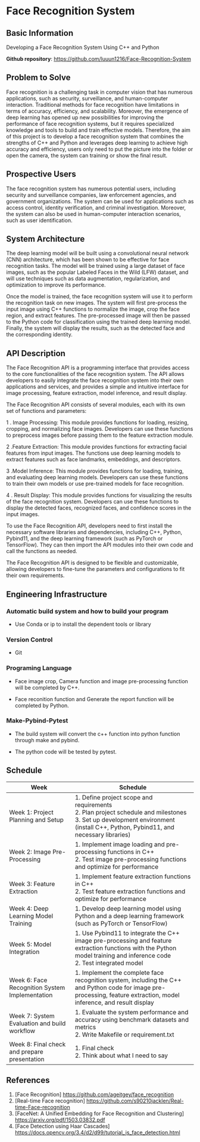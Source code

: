 Face Recognition System
===========================
## Basic Information
Developing a Face Recognition System Using C++ and Python

**Github repository**: https://github.com/luuun1216/Face-Recognition-System

## Problem to Solve

Face recognition is a challenging task in computer vision that has numerous applications, such as security, surveillance, and human-computer interaction. Traditional methods for face recognition have limitations in terms of accuracy, efficiency, and scalability. Moreover, the emergence of deep learning has opened up new possibilities for improving the performance of face recognition systems, but it requires specialized knowledge and tools to build and train effective models. Therefore, the aim of this project is to develop a face recognition system that combines the strengths of C++ and Python and leverages deep learning to achieve high accuracy and efficiency, users only need to put the picture into the folder or open the camera, the system can training or show the final result.

## Prospective Users

The face recognition system has numerous potential users, including security and surveillance companies, law enforcement agencies, and government organizations. The system can be used for applications such as access control, identity verification, and criminal investigation. Moreover, the system can also be used in human-computer interaction scenarios, such as user identification. 

## System Architecture
The deep learning model will be built using a convolutional neural network (CNN) architecture, which has been shown to be effective for face recognition tasks. The model will be trained using a large dataset of face images, such as the popular Labeled Faces in the Wild (LFW) dataset, and will use techniques such as data augmentation, regularization, and optimization to improve its performance.

Once the model is trained, the face recognition system will use it to perform the recognition task on new images. The system will first pre-process the input image using C++ functions to normalize the image, crop the face region, and extract features. The pre-processed image will then be passed to the Python code for classification using the trained deep learning model. Finally, the system will display the results, such as the detected face and the corresponding identity.


## API Description
The Face Recognition API is a programming interface that provides access to the core functionalities of the face recognition system. The API allows developers to easily integrate the face recognition system into their own applications and services, and provides a simple and intuitive interface for image processing, feature extraction, model inference, and result display.

The Face Recognition API consists of several modules, each with its own set of functions and parameters:

1 . Image Processing: This module provides functions for loading, resizing, cropping, and normalizing face images. Developers can use these functions to preprocess images before passing them to the feature extraction module.

2 .Feature Extraction: This module provides functions for extracting facial features from input images. The functions use deep learning models to extract features such as face landmarks, embeddings, and descriptors.

3 .Model Inference: This module provides functions for loading, training, and evaluating deep learning models. Developers can use these functions to train their own models or use pre-trained models for face recognition.

4 . Result Display: This module provides functions for visualizing the results of the face recognition system. Developers can use these functions to display the detected faces, recognized faces, and confidence scores in the input images.

To use the Face Recognition API, developers need to first install the necessary software libraries and dependencies, including C++, Python, Pybind11, and the deep learning framework (such as PyTorch or TensorFlow). They can then import the API modules into their own code and call the functions as needed.

The Face Recognition API is designed to be flexible and customizable, allowing developers to fine-tune the parameters and configurations to fit their own requirements.

## Engineering Infrastructure
### Automatic build system and how to build your program
- Use Conda or ip to install the dependent tools or library

### Version Control

- Git

### Programing Language

- Face image crop, Camera function and image pre-processing function will be completed by C++.

- Face reconition function and Generate the report function will be completed by Python.

### Make-Pybind-Pytest

- The build system will convert the c++ function into python function through make and pybind.

- The python code will be tested by pytest.


## Schedule

| Week | Schedule |                                                                                                     
| ------------- | ------------- |
| Week 1: Project Planning and Setup  | 1. Define project scope and requirements<br />2. Plan project schedule and milestones<br />3. Set up development environment (install C++, Python, Pybind11, and necessary libraries)<br /> |
| Week 2: Image Pre-Processing | 1. Implement image loading and pre-processing functions in C++<br />2. Test image pre-processing functions and optimize for performance<br />|
| Week 3: Feature Extraction | 1. Implement feature extraction functions in C++ <br />2. Test feature extraction functions and optimize for performance<br />|
| Week 4: Deep Learning Model Training | 1. Develop deep learning model using Python and a deep learning framework (such as PyTorch or TensorFlow) |
| Week 5: Model Integration | 1. Use Pybind11 to integrate the C++ image pre-processing and feature extraction functions with the Python model training and inference code<br />2. Test integrated model |
| Week 6: Face Recognition System Implementation |1. Implement the complete face recognition system, including the C++ and Python code for image pre-processing, feature extraction, model inference, and result display |
| Week 7: System Evaluation and build workflow | 1. Evaluate the system performance and accuracy using benchmark datasets and metrics<br />2. Write Makefile or requirement.txt |
| Week 8: Final check and prepare presentation  | 1. Final check<br /> 2. Think about what I need to say |

## References
1. [Face Recognition] https://github.com/ageitgey/face_recognition
2. [Real-time Face recognition] https://github.com/s90210jacklen/Real-time-Face-recognition
3. [FaceNet: A Unified Embedding for Face Recognition and Clustering] https://arxiv.org/pdf/1503.03832.pdf
4. [Face Detection using Haar Cascades] https://docs.opencv.org/3.4/d2/d99/tutorial_js_face_detection.html

